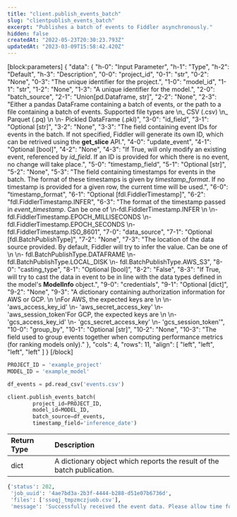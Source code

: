 ```yaml
---
title: "client.publish_events_batch"
slug: "clientpublish_events_batch"
excerpt: "Publishes a batch of events to Fiddler asynchronously."
hidden: false
createdAt: "2022-05-23T20:30:23.793Z"
updatedAt: "2023-03-09T15:58:42.420Z"
---
```

[block:parameters]
{
  "data": {
    "h-0": "Input Parameter",
    "h-1": "Type",
    "h-2": "Default",
    "h-3": "Description",
    "0-0": "project_id",
    "0-1": "str",
    "0-2": "None",
    "0-3": "The unique identifier for the project.",
    "1-0": "model_id",
    "1-1": "str",
    "1-2": "None",
    "1-3": "A unique identifier for the model.",
    "2-0": "batch_source",
    "2-1": "Union[pd.Dataframe, str]",
    "2-2": "None",
    "2-3": "Either a pandas DataFrame containing a batch of events, or the path to a file containing a batch of events. Supported file types are  \n_ CSV (.csv)  \n_ Parquet (.pq)  \n  \n- Pickled DataFrame (.pkl)",
    "3-0": "id_field",
    "3-1": "Optional [str]",
    "3-2": "None",
    "3-3": "The field containing event IDs for events in the batch.  If not specified, Fiddler will generate its own ID, which can be retrived using the **get_slice** API.",
    "4-0": "update_event",
    "4-1": "Optional [bool]",
    "4-2": "None",
    "4-3": "If True, will only modify an existing event, referenced by _id_field_.  If an ID is provided for which there is no event, no change will take place.",
    "5-0": "timestamp_field",
    "5-1": "Optional [str]",
    "5-2": "None",
    "5-3": "The field containing timestamps for events in the batch. The format of these timestamps is given by _timestamp_format_. If no timestamp is provided for a given row, the current time will be used.",
    "6-0": "timestamp_format",
    "6-1": "Optional [fdl.FiddlerTimestamp]",
    "6-2": "fdl.FiddlerTimestamp.INFER",
    "6-3": "The format of the timestamp passed in _event_timestamp_. Can be one of  \n-fdl.FiddlerTimestamp.INFER  \n  \n- fdl.FiddlerTimestamp.EPOCH_MILLISECONDS  \n- fdl.FiddlerTimestamp.EPOCH_SECONDS  \n- fdl.FiddlerTimestamp.ISO_8601",
    "7-0": "data_source",
    "7-1": "Optional [fdl.BatchPublishType]",
    "7-2": "None",
    "7-3": "The location of the data source provided. By default, Fiddler will try to infer the value. Can be one of  \n  \n- fdl.BatchPublishType.DATAFRAME  \n- fdl.BatchPublishType.LOCAL_DISK  \n- fdl.BatchPublishType.AWS_S3",
    "8-0": "casting_type",
    "8-1": "Optional [bool]",
    "8-2": "False",
    "8-3": "If True, will try to cast the data in event to be in line with the data types defined in the model's **ModelInfo** object.",
    "9-0": "credentials",
    "9-1": "Optional [dict]",
    "9-2": "None",
    "9-3": "A dictionary containing authorization information for AWS or GCP.  \n  \nFor AWS, the expected keys are  \n  \n- 'aws_access_key_id'  \n- 'aws_secret_access_key'  \n- 'aws_session_token'For GCP, the expected keys are  \n  \n- 'gcs_access_key_id'  \n- 'gcs_secret_access_key'  \n- 'gcs_session_token'",
    "10-0": "group_by",
    "10-1": "Optional [str]",
    "10-2": "None",
    "10-3": "The field used to group events together when computing performance metrics (for ranking models only)."
  },
  "cols": 4,
  "rows": 11,
  "align": [
    "left",
    "left",
    "left",
    "left"
  ]
}
[/block]

```python Usage
PROJECT_ID = 'example_project'
MODEL_ID = 'example_model'

df_events = pd.read_csv('events.csv')

client.publish_events_batch(
        project_id=PROJECT_ID,
        model_id=MODEL_ID,
        batch_source=df_events,
        timestamp_field='inference_date')
```

| Return Type | Description                                                            |
| :---------- | :--------------------------------------------------------------------- |
| dict        | A dictionary object which reports the result of the batch publication. |

```python Example Response
{'status': 202,
 'job_uuid': '4ae7bd3a-2b3f-4444-b288-d51e07b6736d',
 'files': ['ssoqj_tmpzmczjuob.csv'],
 'message': 'Successfully received the event data. Please allow time for the event ingestion to complete in the Fiddler platform.'}
```